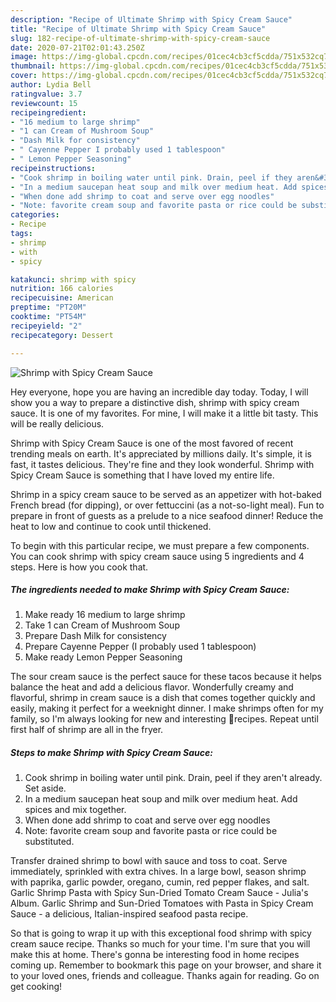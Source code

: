 ```yaml
---
description: "Recipe of Ultimate Shrimp with Spicy Cream Sauce"
title: "Recipe of Ultimate Shrimp with Spicy Cream Sauce"
slug: 182-recipe-of-ultimate-shrimp-with-spicy-cream-sauce
date: 2020-07-21T02:01:43.250Z
image: https://img-global.cpcdn.com/recipes/01cec4cb3cf5cdda/751x532cq70/shrimp-with-spicy-cream-sauce-recipe-main-photo.jpg
thumbnail: https://img-global.cpcdn.com/recipes/01cec4cb3cf5cdda/751x532cq70/shrimp-with-spicy-cream-sauce-recipe-main-photo.jpg
cover: https://img-global.cpcdn.com/recipes/01cec4cb3cf5cdda/751x532cq70/shrimp-with-spicy-cream-sauce-recipe-main-photo.jpg
author: Lydia Bell
ratingvalue: 3.7
reviewcount: 15
recipeingredient:
- "16 medium to large shrimp"
- "1 can Cream of Mushroom Soup"
- "Dash Milk for consistency"
- " Cayenne Pepper I probably used 1 tablespoon"
- " Lemon Pepper Seasoning"
recipeinstructions:
- "Cook shrimp in boiling water until pink. Drain, peel if they aren&#39;t already. Set aside."
- "In a medium saucepan heat soup and milk over medium heat. Add spices and mix together."
- "When done add shrimp to coat and serve over egg noodles"
- "Note: favorite cream soup and favorite pasta or rice could be substituted."
categories:
- Recipe
tags:
- shrimp
- with
- spicy

katakunci: shrimp with spicy 
nutrition: 166 calories
recipecuisine: American
preptime: "PT20M"
cooktime: "PT54M"
recipeyield: "2"
recipecategory: Dessert

---
```



![Shrimp with Spicy Cream Sauce](https://img-global.cpcdn.com/recipes/01cec4cb3cf5cdda/751x532cq70/shrimp-with-spicy-cream-sauce-recipe-main-photo.jpg)

Hey everyone, hope you are having an incredible day today. Today, I will show you a way to prepare a distinctive dish, shrimp with spicy cream sauce. It is one of my favorites. For mine, I will make it a little bit tasty. This will be really delicious.

Shrimp with Spicy Cream Sauce is one of the most favored of recent trending meals on earth. It's appreciated by millions daily. It's simple, it is fast, it tastes delicious. They're fine and they look wonderful. Shrimp with Spicy Cream Sauce is something that I have loved my entire life.

Shrimp in a spicy cream sauce to be served as an appetizer with hot-baked French bread (for dipping), or over fettuccini (as a not-so-light meal). Fun to prepare in front of guests as a prelude to a nice seafood dinner! Reduce the heat to low and continue to cook until thickened.


To begin with this particular recipe, we must prepare a few components. You can cook shrimp with spicy cream sauce using 5 ingredients and 4 steps. Here is how you cook that.

<!--inarticleads1-->

##### The ingredients needed to make Shrimp with Spicy Cream Sauce:

1. Make ready 16 medium to large shrimp
1. Take 1 can Cream of Mushroom Soup
1. Prepare Dash Milk for consistency
1. Prepare  Cayenne Pepper (I probably used 1 tablespoon)
1. Make ready  Lemon Pepper Seasoning


The sour cream sauce is the perfect sauce for these tacos because it helps balance the heat and add a delicious flavor. Wonderfully creamy and flavorful, shrimp in cream sauce is a dish that comes together quickly and easily, making it perfect for a weeknight dinner. I make shrimps often for my family, so I&#39;m always looking for new and interesting 🍤recipes. Repeat until first half of shrimp are all in the fryer. 

<!--inarticleads2-->

##### Steps to make Shrimp with Spicy Cream Sauce:

1. Cook shrimp in boiling water until pink. Drain, peel if they aren&#39;t already. Set aside.
1. In a medium saucepan heat soup and milk over medium heat. Add spices and mix together.
1. When done add shrimp to coat and serve over egg noodles
1. Note: favorite cream soup and favorite pasta or rice could be substituted.


Transfer drained shrimp to bowl with sauce and toss to coat. Serve immediately, sprinkled with extra chives. In a large bowl, season shrimp with paprika, garlic powder, oregano, cumin, red pepper flakes, and salt. Garlic Shrimp Pasta with Spicy Sun-Dried Tomato Cream Sauce - Julia&#39;s Album. Garlic Shrimp and Sun-Dried Tomatoes with Pasta in Spicy Cream Sauce - a delicious, Italian-inspired seafood pasta recipe. 

So that is going to wrap it up with this exceptional food shrimp with spicy cream sauce recipe. Thanks so much for your time. I'm sure that you will make this at home. There's gonna be interesting food in home recipes coming up. Remember to bookmark this page on your browser, and share it to your loved ones, friends and colleague. Thanks again for reading. Go on get cooking!
